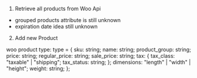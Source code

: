 1. Retrieve all products from Woo Api
- grouped products attribute is still unknown
- expiration date idea still unknown

2. Add new Product

woo product type:
type = {
  sku: string;
  name: string;
  product_group: string;
  price: string;
  regular_price: string;
  sale_price: string;
  tax: {
    tax_class: "taxable" | "shipping";
    tax_status: string;
  };
  dimensions: "length" | "width" | "height";
  weight: string;
};
